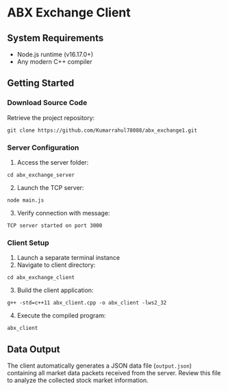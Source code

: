 # ABX Exchange Client

## System Requirements
- Node.js runtime (v16.17.0+)
- Any modern C++ compiler

## Getting Started

### Download Source Code
Retrieve the project repository:
```
git clone https://github.com/Kumarrahul78088/abx_exchange1.git
```

### Server Configuration
1. Access the server folder:
```
cd abx_exchange_server
```

2. Launch the TCP server:
```
node main.js
```

3. Verify connection with message:
```
TCP server started on port 3000
```

### Client Setup
1. Launch a separate terminal instance
2. Navigate to client directory:
```
cd abx_exchange_client
```

3. Build the client application:
```
g++ -std=c++11 abx_client.cpp -o abx_client -lws2_32
```

4. Execute the compiled program:
```
abx_client
```

## Data Output
The client automatically generates a JSON data file (`output.json`) containing all market data packets received from the server. Review this file to analyze the collected stock market information.
